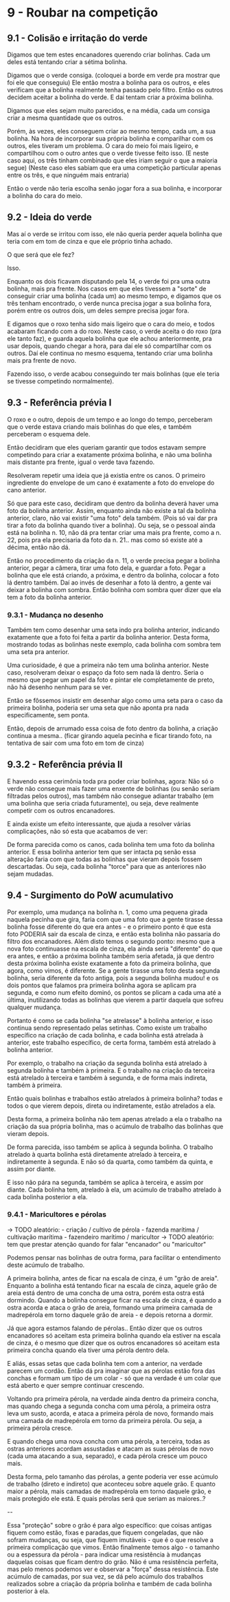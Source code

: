 # 9 - Roubar na competição

## 9.1 - Colisão e irritação do verde

Digamos que tem estes encanadores querendo criar bolinhas.
Cada um deles está tentando criar a sétima bolinha.

Digamos que o verde consiga. (coloquei a borde em verde pra mostrar que foi ele que conseguiu)
Ele então mostra a bolinha para os outros, e eles verificam que a bolinha realmente tenha passado pelo filtro. 
Então os outros decidem aceitar a bolinha do verde.
E daí tentam criar a próxima bolinha.

Digamos que eles sejam muito parecidos, e na média, cada um consiga criar a mesma quantidade que os outros.

Porém, às vezes, eles conseguem criar ao mesmo tempo, cada um, a sua bolinha.
Na hora de incorporar sua própria bolinha e comparilhar com os outros, eles tiveram um problema.
O cara do meio foi mais ligeiro, e compartilhou com o outro antes que o verde tivesse feito isso.
(E neste caso aqui, os três tinham combinado que eles iriam seguir o que a maioria segue)
(Neste caso eles sabiam que era uma competição particular apenas entre os três, e que ninguém mais entraria)

Então o verde não teria escolha senão jogar fora a sua bolinha, e incorporar a bolinha do cara do meio.


## 9.2 - Ideia do verde

Mas aí o verde se irritou com isso, ele não queria perder aquela bolinha que teria com em tom de cinza e que ele próprio tinha achado.

O que será que ele fez?

Isso.

Enquanto os dois ficavam disputando pela 14, o verde foi pra uma outra bolinha, mais pra frente.
Nos casos em que eles tivessem a "sorte" de conseguir criar uma bolinha (cada um) ao mesmo tempo, e digamos que os três tenham encontrado, o verde nunca precisa jogar a sua bolinha fora, porém entre os outros dois, um deles sempre precisa jogar fora.

E digamos que o roxo tenha sido mais ligeiro que o cara do meio, e todos acabaram ficando com a do roxo.
Neste caso, o verde aceita o do roxo (pra ele tanto faz), e guarda aquela bolinha que ele achou anteriormente, pra usar depois, quando chegar a hora, para daí ele só compartilhar com os outros.
Daí ele continua no mesmo esquema, tentando criar uma bolinha mais pra frente de novo.

Fazendo isso, o verde acabou conseguindo ter mais bolinhas (que ele teria se tivesse competindo normalmente).

## 9.3 - Referência prévia I


O roxo e o outro, depois de um tempo e ao longo do tempo, perceberam que o verde estava criando mais bolinhas do que eles, e também perceberam o esquema dele.

Então decidiram que eles queriam garantir que todos estavam sempre competindo para criar a exatamente próxima bolinha, e não uma bolinha mais distante pra frente, igual o verde tava fazendo.

Resolveram repetir uma ideia que já existia entre os canos.
O primeiro ingrediente do envelope de um cano é exatamente a foto do envelope do cano anterior.

Só que para este caso, decidiram que dentro da bolinha deverá haver uma foto da bolinha anterior.
Assim, enquanto ainda não existe a tal da bolinha anterior, claro, não vai existir "uma foto" dela também. (Pois só vai dar pra tirar a foto da bolinha quando tiver a bolinha).
Ou seja, se o pessoal ainda está na bolinha n. 10, não dá pra tentar criar uma mais pra frente, como a n. 22, pois pra ela precisaria da foto da n. 21.. mas como só existe até a décima, então não dá.


Então no procedimento da criação da n. 11, o verde precisa pegar a bolinha anterior, pegar a câmera, tirar uma foto dela, e guardar a foto. Pegar a bolinha que ele está criando, a próxima, e dentro da bolinha, colocar a foto lá dentro também. Daí ao invés de desenhar a foto lá dentro, a gente vai deixar a bolinha com sombra. Então bolinha com sombra quer dizer que ela tem a foto da bolinha anterior.

### 9.3.1 - Mudança no desenho


Também tem como desenhar uma seta indo pra bolinha anterior, indicando exatamente que a foto foi feita a partir da bolinha anterior.
Desta forma, mostrando todas as bolinhas neste exemplo, cada bolinha com sombra tem uma seta pra anterior.

Uma curiosidade, é que a primeira não tem uma bolinha anterior. Neste caso, resolveram deixar o espaço da foto sem nada lá dentro. Seria o mesmo que pegar um papel da foto e pintar ele completamente de preto, não há desenho nenhum para se ver.

Então se fôssemos insistir em desenhar algo como uma seta para o caso da primeira bolinha, poderia ser uma seta que não aponta pra nada especificamente, sem ponta.

Então, depois de arrumado essa coisa de foto dentro da bolinha, a criação continua a mesma.. 
(ficar girando aquela pecinha e ficar tirando foto, na tentativa de sair com uma foto em tom de cinza)


## 9.3.2 - Referência prévia II

E havendo essa cerimônia toda pra poder criar bolinhas, agora:
Não só o verde não consegue mais fazer uma enxente de bolinhas (ou senão seriam filtradas pelos outros),
mas também não consegue adiantar trabalho (em uma bolinha que seria criada futuramente), ou seja,
deve realmente competir com os outros encanadores.

E ainda existe um efeito interessante, que ajuda a resolver várias complicações, não só esta que acabamos de ver:

De forma parecida como os canos, cada bolinha tem uma foto da bolinha anterior. E essa bolinha anterior tem que ser intacta pq senão essa alteração faria com que todas as bolinhas que vieram depois fossem descartadas. Ou seja, cada bolinha "torce" para que as anteriores não sejam mudadas.


## 9.4 - Surgimento do PoW acumulativo

Por exemplo, uma mudança na bolinha n. 1, como uma pequena girada naquela pecinha que gira, faria com que uma foto que a gente tirasse dessa bolinha fosse diferente do que era antes - e o primeiro ponto é que esta foto PODERIA sair da escala de cinza, e então esta bolinha não passaria do filtro dos encanadores. Além disto temos o segundo ponto: mesmo que a nova foto continuasse na escala de cinza, ela ainda seria "diferente" do que era antes, e então a próxima bolinha também seria afetada, já que dentro desta próxima bolinha existe exatamente a foto da primeira bolinha, que agora, como vimos, é diferente. Se a gente tirasse uma foto desta segunda bolinha, seria diferente da foto antiga, pois a segunda bolinha mudou! e os dois pontos que falamos pra primeira bolinha agora se aplicam pra segunda, e como num efeito dominó, os pontos se plicam a cada uma até a última, inutilizando todas as bolinhas que vierem a partir daquela que sofreu qualquer mudança.

Portanto é como se cada bolinha "se atrelasse" à bolinha anterior, e isso continua sendo representado pelas setinhas. Como existe um trabalho específico na criação de cada bolinha, e cada bolinha está atrelada à anterior, este trabalho específico, de certa forma, também está atrelado à bolinha anterior.

Por exemplo, o trabalho na criação da segunda bolinha está atrelado à segunda bolinha e também à primeira.
E o trabalho na criação da terceira está atrelado à terceira e também à segunda, e de forma mais indireta, também à primeira.

Então quais bolinhas e trabalhos estão atrelados à primeira bolinha? todas e todos o que vierem depois, direta ou indiretamente, estão atrelados a ela.

Desta forma, a primeira bolinha não tem apenas atrelado a ela o trabalho na criação da sua própria bolinha, mas o acúmulo de trabalho das bolinhas que vieram depois.

De forma parecida, isso também se aplica à segunda bolinha. O trabalho atrelado à quarta bolinha está diretamente atrelado à terceira, e indiretamente à segunda. E não só da quarta, como também da quinta, e assim por diante.

E isso não pára na segunda, também se aplica à terceira, e assim por diante.
Cada bolinha tem, atrelado à ela, um acúmulo de trabalho atrelado à cada bolinha posterior a ela.

### 9.4.1 - Maricultores e pérolas

-> TODO aleatório: 
    - criação / cultivo de pérola 
    - fazenda marítima / cultivação marítima 
    - fazendeiro marítimo / maricultor
-> TODO aleatório: tem que prestar atenção quando for falar "encanador" ou "maricultor"

Podemos pensar nas bolinhas de outra forma, para facilitar o entendimento deste acúmulo de trabalho.

A primeira bolinha, antes de ficar na escala de cinza, é um "grão de areia".
Enquanto a bolinha está tentando ficar na escala de cinza, aquele grão de areia está dentro de uma concha de uma ostra, porém esta ostra está dormindo.
Quando a bolinha consegue ficar na escala de cinza, é quando a ostra acorda e ataca o grão de areia, formando uma primeira camada de madrepérola em torno daquele grão de areia - e depois retorna a dormir.

Já que agora estamos falando de pérolas..
Então dizer que os outros encanadores só aceitam esta primeira bolinha quando ela estiver na escala de cinza, 
é o mesmo que dizer que os outros encanadores só aceitam esta primeira concha quando ela tiver uma pérola dentro dela.

E aliás,
essas setas que cada bolinha tem com a anterior, na verdade parecem um cordão. 
Então dá pra imaginar que as pérolas estão fora das conchas e formam um tipo de um colar - só que na verdade é um colar que está aberto e quer sempre continuar crescendo.

Voltando pra primeira pérola, na verdade ainda dentro da primeira concha,
mas quando chega a segunda concha com uma pérola, a primeira ostra leva um susto, acorda, e ataca a primeira pérola de novo, formando mais uma camada de madrepérola em torno da primeira pérola. 
Ou seja, a primeira pérola cresce.

E quando chega uma nova concha com uma pérola, a terceira, todas as ostras anteriores acordam assustadas e atacam as suas pérolas de novo (cada uma atacando a sua, separado), e cada pérola cresce um pouco mais.

Desta forma, pelo tamanho das pérolas, a gente poderia ver esse acúmulo de trabalho (direto e indireto) que aconteceu sobre aquele grão. E quanto maior a pérola, mais camadas de madrepérola em torno daquele grão, e mais protegido ele está.
E quais pérolas será que seriam as maiores..?

--

Essa "proteção" sobre o grão é para algo específico: que coisas antigas fiquem como estão, fixas e paradas,que fiquem congeladas, que não sofram mudanças, ou seja, que fiquem imutáveis - que é o que resolve a primeira complicação que vimos.
Então finalmente temos algo - o tamanho ou a espessura da pérola - para indicar uma resistência à mudanças daquelas coisas que ficam dentro do grão. Não é uma resistência perfeita, mas pelo menos podemos ver e observar a "força" dessa resistência. Este acúmulo de camadas, por sua vez, se dá pelo acúmulo dos trabalhos realizados sobre a criação da própria bolinha e também de cada bolinha posterior à ela.